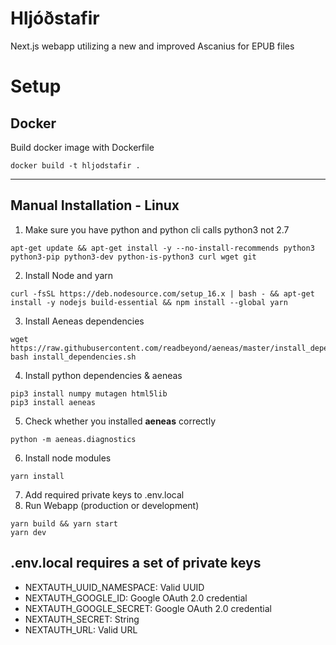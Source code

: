 #  Hljóðstafir
  Next.js webapp utilizing a new and improved Ascanius for EPUB files

# Setup
  ## Docker
  Build docker image with Dockerfile

    docker build -t hljodstafir .

---

  ## Manual Installation - Linux
  1. Make sure you have python and python cli calls python3 not 2.7

    apt-get update && apt-get install -y --no-install-recommends python3 python3-pip python3-dev python-is-python3 curl wget git
  2. Install Node and yarn
    
    curl -fsSL https://deb.nodesource.com/setup_16.x | bash - && apt-get install -y nodejs build-essential && npm install --global yarn
  3. Install Aeneas dependencies

    wget https://raw.githubusercontent.com/readbeyond/aeneas/master/install_dependencies.sh
    bash install_dependencies.sh
  4. Install python dependencies & aeneas
    
    pip3 install numpy mutagen html5lib 
    pip3 install aeneas
  5. Check whether you installed **aeneas** correctly
    
    python -m aeneas.diagnostics
  6. Install node modules 
    
    yarn install
  7. Add required private keys to .env.local
  8. Run Webapp (production or development)
    
    yarn build && yarn start
    yarn dev

  ## .env.local requires a set of private keys
  - NEXTAUTH_UUID_NAMESPACE: Valid UUID
  - NEXTAUTH_GOOGLE_ID: Google OAuth 2.0 credential
  - NEXTAUTH_GOOGLE_SECRET: Google OAuth 2.0 credential
  - NEXTAUTH_SECRET: String
  - NEXTAUTH_URL: Valid URL